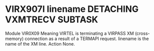 # VIRX907I linename DETACHING VXMTRECV SUBTASK
Module
    VIR0X09
Meaning
    VIRTEL is terminating a VIRPASS XM (cross-memory) connection as a result of a TERMAPI request. linename is the name of the XM line.
Action
    None.
